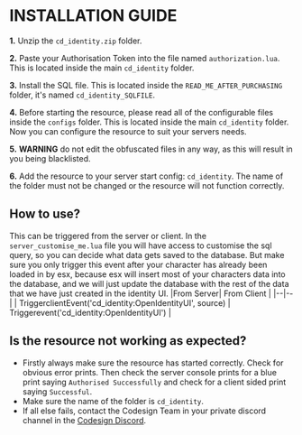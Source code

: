 
# INSTALLATION GUIDE
**1.** Unzip the `cd_identity.zip` folder.

**2.** Paste your Authorisation Token into the file named `authorization.lua`. This is located inside the main `cd_identity` folder.

**3.** Install the SQL file. This is located inside the `READ_ME_AFTER_PURCHASING` folder, it's named `cd_identity_SQLFILE`.

**4.** Before starting the resource, please read all of the configurable files inside the `configs` folder. This is located inside the main `cd_identity` folder. Now you can configure the resource to suit your servers needs.
 
**5.** **WARNING** do not edit the obfuscated files in any way, as this will result in you being blacklisted.
 
**6.** Add the resource to your server start config: `cd_identity`. The name of the folder must not be changed or the resource will not function correctly.

## How to use?
This can be triggered from the server or client. In the `server_customise_me.lua` file you will have access to customise the sql query, so you can decide what data gets saved to the database. But make sure you only trigger this event after your character has already been loaded in by esx, because esx will insert most of your characters data into the database, and we will just update the database with the rest of the data that we have just created in the identity UI.
|From Server| From Client |
|--|--|
| TriggerclientEvent('cd_identity:OpenIdentityUI', source) | Triggerevent('cd_identity:OpenIdentityUI') |

## Is the resource not working as expected?
- Firstly always make sure the resource has started correctly. Check for obvious error prints. Then check the server console prints for a blue print saying `Authorised Successfully` and check for a client sided print saying `Successful`.
- Make sure the name of the folder is `cd_identity`.
- If all else fails, contact the Codesign Team in your private discord channel in the [Codesign Discord](https://discord.gg/HmDFGp62Tr).
